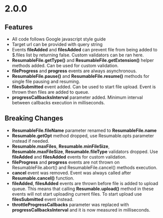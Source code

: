 # 2.0.0

## Features

 - All code follows Google javascript style guide
 - Target url can be provided with query string
 - Events **fileAdded** and **filesAdded** can prevent file from being added to $.files list by
 returning false. Custom validators can be ran here.
 - **ResumableFile.getType()** and **ResumableFile.getExtension()** helper methods added. Can be
 used for custom validation.
 - **fileProgress** and **progress** events are always asynchronous.
 - **ResumableFile.pause()** and **ResumableFile.resume()** methods for single file pausing and
 resuming.
 - **filesSubmitted** event added. Can be used to start file upload. Event is thrown then files are
 added to queue.
 - **progressCallbacksInterval** parameter added. Minimum interval between callbacks execution in
  milliseconds.

## Breaking Changes

 - **ResumableFile.fileName** parameter renamed to **ResumableFile.name**
 - **Resumable.getOpt** method dropped, use Resumable.opts parameter instead if needed.
 - **Resumable.maxFiles**, **Resumable.minFileSize**, **Resumable.maxFileSize**,
 **Resumable.fileType** validators dropped. Use **fileAdded** and **filesAdded** events for
 custom validation.
 - **fileProgress** and **progress** events are not thrown on ResumableFile.abort() and ResumableFile.cancel() methods execution.
 - **cancel** event was removed. Event was always called after **Resumable.cancel()** function.
 - **fileAdded**, **filesAdded** events are thrown before file is added to upload queue. This means
 that calling **Resumable.upload()** method in these events will not start uploading current
 files. To start upload use **filesSubmitted** event instead.
 - **throttleProgressCallbacks** parameter was replaced with **progressCallbacksInterval** and it
  is now measured in milliseconds.